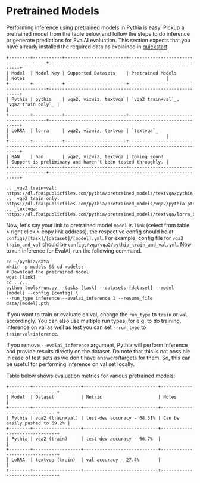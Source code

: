 # Pretrained Models

Performing inference using pretrained models in Pythia is easy. Pickup a pretrained
model from the table below and follow the steps to do inference or generate
predictions for EvalAI evaluation. This section expects that you have already installed the
required data as explained in [quickstart](./quickstart).

```eval_rst
+--------+-----------+-----------------------+---------------------------------------+-----------------------------------------------------------+
| Model  | Model Key | Supported Datasets    | Pretrained Models                     | Notes                                                     |
+--------+-----------+-----------------------+---------------------------------------+-----------------------------------------------------------+
| Pythia | pythia    | vqa2, vizwiz, textvqa | `vqa2 train+val`_, `vqa2 train only`_ |                                                           |
+--------+-----------+-----------------------+---------------------------------------+-----------------------------------------------------------+
| LoRRA  | lorra     | vqa2, vizwiz, textvqa | `textvqa`_                            |                                                           |
+--------+-----------+-----------------------+---------------------------------------+-----------------------------------------------------------+
| BAN    | ban       | vqa2, vizwiz, textvqa | Coming soon!                          | Support is preliminary and haven't been tested throughly. |
+--------+-----------+-----------------------+---------------------------------------+-----------------------------------------------------------+

.. _vqa2 train+val: https://dl.fbaipublicfiles.com/pythia/pretrained_models/textvqa/pythia_train_val.pth
.. _vqa2 train only: https://dl.fbaipublicfiles.com/pythia/pretrained_models/vqa2/pythia.pth
.. _textvqa: https://dl.fbaipublicfiles.com/pythia/pretrained_models/textvqa/lorra_best.pth
```

Now, let's say your link to pretrained model `model` is `link` (select from table > right click > copy link address), the respective config should be at
`configs/[task]/[dataset]/[model].yml`. For example, config file for `vqa2 train_and_val` should be
`configs/vqa/vqa2/pythia_train_and_val.yml`. Now to run inference for EvalAI, run the following command.

```
cd ~/pythia/data
mkdir -p models && cd models;
# Download the pretrained model
wget [link]
cd ../..;
python tools/run.py --tasks [task] --datasets [dataset] --model [model] --config [config] \
--run_type inference --evalai_inference 1 --resume_file data/[model].pth
```

If you want to train or evaluate on val, change the `run_type` to `train` or `val`
accordingly. You can also use multiple run types, for e.g. to do training, inference on
val as well as test you can set `--run_type` to `train+val+inference`.

if you remove `--evalai_inference` argument, Pythia will perform inference and provide results
directly on the dataset. Do note that this is not possible in case of test sets as we
don't have answers/targets for them. So, this can be useful for performing inference
on val set locally.

Table below shows evaluation metrics for various pretrained models:

```eval_rst
+--------+------------------+----------------------------+-------------------------------+
| Model  | Dataset          | Metric                     | Notes                         |
+--------+------------------+----------------------------+-------------------------------+
| Pythia | vqa2 (train+val) | test-dev accuracy - 68.31% | Can be easily pushed to 69.2% |
+--------+------------------+----------------------------+-------------------------------+
| Pythia | vqa2 (train)     | test-dev accuracy - 66.7%  |                               |
+--------+------------------+----------------------------+-------------------------------+
| LoRRA  | textvqa (train)  | val accuracy - 27.4%       |                               |
+--------+------------------+----------------------------+-------------------------------+
```
